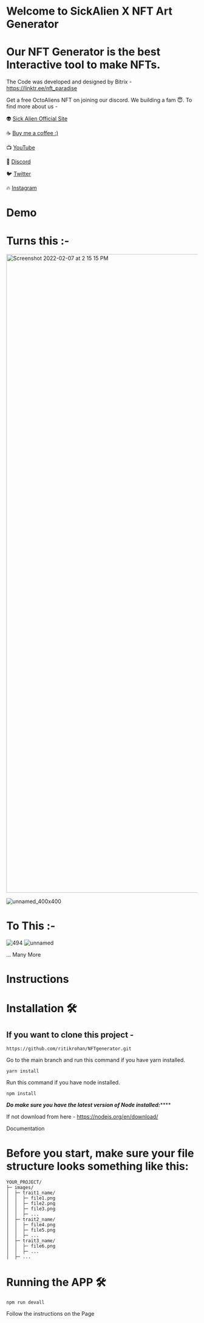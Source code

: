 # Welcome to SickAlien X NFT Art Generator


# Our NFT Generator is the best Interactive tool to make NFTs.

The Code was developed and designed by Bitrix - https://linktr.ee/nft_paradise

Get a free OctoAliens NFT on joining our discord. We building a fam 😇.
To find more about us - 


👽 [Sick Alien Official Site](https://sickalien.store)

☕ [Buy me a coffee :)](https://www.buymeacoffee.com/bitrix)

📺 [YouTube](https://www.youtube.com/channel/UCrmnrPLcq6vppDUbA3UhdvQ)

🐙 [Discord](https://discord.gg/qKX2B3JF)

🐦 [Twitter](https://twitter.com/bitrix_01_09)

🔥 [Instagram](https://www.instagram.com/nft_art_paradise/)

# Demo

# Turns this :- 

<img width="1679" alt="Screenshot 2022-02-07 at 2 15 15 PM" src="https://user-images.githubusercontent.com/34533393/152754666-2b503513-f8c1-4d63-b2ef-49d45f24f42f.png">

![unnamed_400x400](https://user-images.githubusercontent.com/34533393/153055242-415d7286-da39-42c6-b514-262ed98f5f32.jpg)


# To This :-
![494](https://user-images.githubusercontent.com/34533393/152755001-c27f450e-d7d5-432c-8da8-a81da4bc2412.png)
![unnamed](https://user-images.githubusercontent.com/34533393/152760904-958cd4a0-ca0a-475f-9936-bc3c7a935ae0.jpg)

... Many More

# Instructions

# Installation 🛠️


## If you want to clone this project - 


```
https://github.com/ritikrohan/NFTgenerator.git
```

Go to the main branch and run this command if you have yarn installed.

```
yarn install
```

Run this command if you have node installed.

```
npm install
```

***************Do make sure you have the latest version of Node installed:*******************

If not download from here - https://nodejs.org/en/download/

Documentation

# Before you start, make sure your file structure looks something like this:

```
YOUR_PROJECT/  
├─ images/  
│  ├─ trait1_name/  
│  │  ├─ file1.png  
│  │  ├─ file2.png  
│  │  ├─ file3.png  
│  │  ├─ ...  
│  ├─ trait2_name/  
│  │  ├─ file4.png  
│  │  ├─ file5.png  
│  │  ├─ ...  
│  ├─ trait3_name/  
│  │  ├─ file6.png  
│  │  ├─ ...  
│  ├─ ...  

```


# Running the APP  🛠️

```
npm run devall
```

Follow the instructions on the Page

